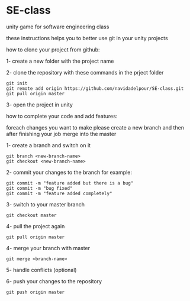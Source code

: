 # SE-class
unity game for software engineering class

these instructions helps you to better use git in your unity projects

how to clone your project from github:

1- create a new folder with the project name

2- clone the repository with these commands in the prject folder

    git init
    git remote add origin https://github.com/navidadelpour/SE-class.git
    git pull origin master


3- open the project in unity

how to complete your code and add features:

foreach changes you want to make please create a new branch and then after finishing your job merge into the master

1- create a branch and switch on it
    
    git branch <new-branch-name>
    git checkout <new-branch-name>

2- commit your changes to the branch for example:

    git commit -m "feature added but there is a bug"
    git commit -m "bug fixed"
    git commit -m "feature added completely"
    
3- switch to your master branch

    git checkout master
    
4- pull the project again 

    git pull origin master

4- merge your branch with master

    git merge <branch-name>

5- handle conflicts (optional)

6- push your changes to the repository

    git push origin master
